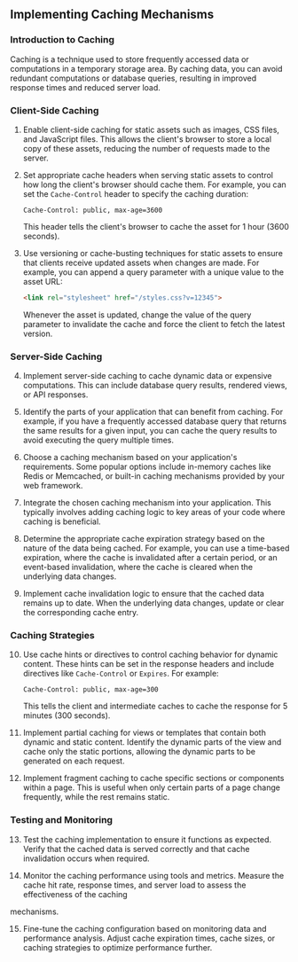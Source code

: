 
## Implementing Caching Mechanisms

### Introduction to Caching

Caching is a technique used to store frequently accessed data or computations in a temporary storage area. By caching data, you can avoid redundant computations or database queries, resulting in improved response times and reduced server load.

### Client-Side Caching

1. Enable client-side caching for static assets such as images, CSS files, and JavaScript files. This allows the client's browser to store a local copy of these assets, reducing the number of requests made to the server.

2. Set appropriate cache headers when serving static assets to control how long the client's browser should cache them. For example, you can set the `Cache-Control` header to specify the caching duration:

   ```http
   Cache-Control: public, max-age=3600
   ```

   This header tells the client's browser to cache the asset for 1 hour (3600 seconds).

3. Use versioning or cache-busting techniques for static assets to ensure that clients receive updated assets when changes are made. For example, you can append a query parameter with a unique value to the asset URL:

   ```html
   <link rel="stylesheet" href="/styles.css?v=12345">
   ```

   Whenever the asset is updated, change the value of the query parameter to invalidate the cache and force the client to fetch the latest version.

### Server-Side Caching

4. Implement server-side caching to cache dynamic data or expensive computations. This can include database query results, rendered views, or API responses.

5. Identify the parts of your application that can benefit from caching. For example, if you have a frequently accessed database query that returns the same results for a given input, you can cache the query results to avoid executing the query multiple times.

6. Choose a caching mechanism based on your application's requirements. Some popular options include in-memory caches like Redis or Memcached, or built-in caching mechanisms provided by your web framework.

7. Integrate the chosen caching mechanism into your application. This typically involves adding caching logic to key areas of your code where caching is beneficial.

8. Determine the appropriate cache expiration strategy based on the nature of the data being cached. For example, you can use a time-based expiration, where the cache is invalidated after a certain period, or an event-based invalidation, where the cache is cleared when the underlying data changes.

9. Implement cache invalidation logic to ensure that the cached data remains up to date. When the underlying data changes, update or clear the corresponding cache entry.

### Caching Strategies

10. Use cache hints or directives to control caching behavior for dynamic content. These hints can be set in the response headers and include directives like `Cache-Control` or `Expires`. For example:

    ```http
    Cache-Control: public, max-age=300
    ```

    This tells the client and intermediate caches to cache the response for 5 minutes (300 seconds).

11. Implement partial caching for views or templates that contain both dynamic and static content. Identify the dynamic parts of the view and cache only the static portions, allowing the dynamic parts to be generated on each request.

12. Implement fragment caching to cache specific sections or components within a page. This is useful when only certain parts of a page change frequently, while the rest remains static.

### Testing and Monitoring

13. Test the caching implementation to ensure it functions as expected. Verify that the cached data is served correctly and that cache invalidation occurs when required.

14. Monitor the caching performance using tools and metrics. Measure the cache hit rate, response times, and server load to assess the effectiveness of the caching

 mechanisms.

15. Fine-tune the caching configuration based on monitoring data and performance analysis. Adjust cache expiration times, cache sizes, or caching strategies to optimize performance further.
